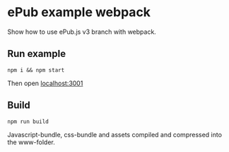 # ePub example webpack #

Show how to use ePub.js v3 branch with webpack.

## Run example ##

```shell
npm i && npm start
```
Then open [localhost:3001](http://localhost:3001)

## Build ##

```shell
npm run build
```

Javascript-bundle, css-bundle and assets compiled and compressed into the www-folder.
